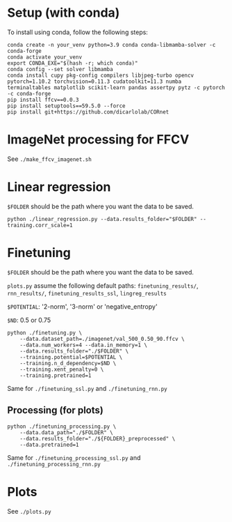 # Setup (with conda)
To install using conda, follow the following steps:

```
conda create -n your_venv python=3.9 conda conda-libmamba-solver -c conda-forge
conda activate your_venv
export CONDA_EXE="$(hash -r; which conda)"
conda config --set solver libmamba
conda install cupy pkg-config compilers libjpeg-turbo opencv pytorch=1.10.2 torchvision=0.11.3 cudatoolkit=11.3 numba terminaltables matplotlib scikit-learn pandas assertpy pytz -c pytorch -c conda-forge
pip install ffcv==0.0.3
pip install setuptools==59.5.0 --force 
pip install git+https://github.com/dicarlolab/CORnet
```

# ImageNet processing for FFCV
See `./make_ffcv_imagenet.sh`

# Linear regression

`$FOLDER` should be the path where you want the data to be saved. 

```
python ./linear_regression.py --data.results_folder="$FOLDER" --training.corr_scale=1
```

# Finetuning

`$FOLDER` should be the path where you want the data to be saved. 

`plots.py` assume the following default paths: `finetuning_results/`, `rnn_results/`,
`finetuning_results_ssl`, `lingreg_results`

`$POTENTIAL`: '2-norm', '3-norm' or 'negative_entropy'

`$ND`: 0.5 or 0.75

```
python ./finetuning.py \
    --data.dataset_path=./imagenet/val_500_0.50_90.ffcv \
    --data.num_workers=4 --data.in_memory=1 \
    --data.results_folder="./$FOLDER" \
    --training.potential=$POTENTIAL \
    --training.n_d_dependency=$ND \
    --training.xent_penalty=0 \
    --training.pretrained=1
```
Same for `./finetuning_ssl.py` and `./finetuning_rnn.py`
## Processing (for plots)

```
python ./finetuning_processing.py \
    --data.data_path="./$FOLDER" \
    --data.results_folder="./${FOLDER}_preprocessed" \
    --data.pretrained=1
```
Same for `./finetuning_processing_ssl.py` and `./finetuning_processing_rnn.py`

# Plots
See `./plots.py`
